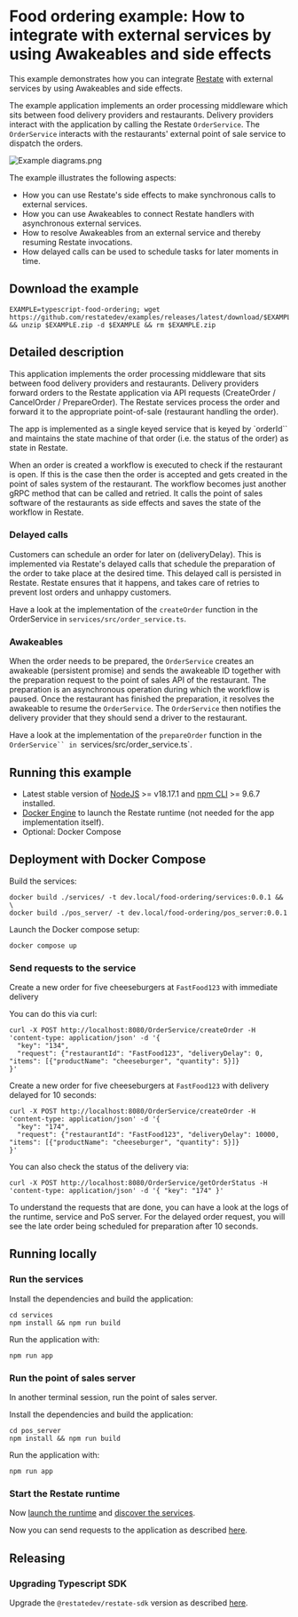 # Food ordering example: How to integrate with external services by using Awakeables and side effects

This example demonstrates how you can integrate [Restate](https://restate.dev) with external services by using Awakeables and side effects.

The example application implements an order processing middleware which sits between food delivery providers and restaurants.
Delivery providers interact with the application by calling the Restate `OrderService`.
The `OrderService` interacts with the restaurants' external point of sale service to dispatch the orders.

![Example diagrams.png](./img/arch.png)

The example illustrates the following aspects:

- How you can use Restate's side effects to make synchronous calls to external services.
- How you can use Awakeables to connect Restate handlers with asynchronous external services.
- How to resolve Awakeables from an external service and thereby resuming Restate invocations.
- How delayed calls can be used to schedule tasks for later moments in time.

## Download the example

```shell
EXAMPLE=typescript-food-ordering; wget https://github.com/restatedev/examples/releases/latest/download/$EXAMPLE.zip && unzip $EXAMPLE.zip -d $EXAMPLE && rm $EXAMPLE.zip
```

## Detailed description

This application implements the order processing middleware that sits between food delivery providers and restaurants.
Delivery providers forward orders to the Restate application via API requests (CreateOrder / CancelOrder / PrepareOrder).
The Restate services process the order and forward it to the appropriate point-of-sale (restaurant handling the order).

The app is implemented as a single keyed service that is keyed by `orderId`` and maintains the state machine of that order (i.e. the status of the order) as state in Restate.

When an order is created a workflow is executed to check if the restaurant is open.
If this is the case then the order is accepted and gets created in the point of sales system of the restaurant.
The workflow becomes just another gRPC method that can be called and retried.
It calls the point of sales software of the restaurants as side effects and saves the state of the workflow in Restate.

### Delayed calls

Customers can schedule an order for later on (deliveryDelay).
This is implemented via Restate's delayed calls that schedule the preparation of the order to take place at the desired time.
This delayed call is persisted in Restate.
Restate ensures that it happens, and takes care of retries to prevent lost orders and unhappy customers.

Have a look at the implementation of the `createOrder` function in the OrderService in `services/src/order_service.ts`.

### Awakeables

When the order needs to be prepared, the `OrderService` creates an awakeable (persistent promise) and sends the awakeable ID together with the preparation request to the point of sales API of the restaurant.
The preparation is an asynchronous operation during which the workflow is paused.
Once the restaurant has finished the preparation, it resolves the awakeable to resume the `OrderService`.
The `OrderService` then notifies the delivery provider that they should send a driver to the restaurant.

Have a look at the implementation of the `prepareOrder` function in the ` OrderService`` in  `services/src/order_service.ts`.

## Running this example

- Latest stable version of [NodeJS](https://nodejs.org/en/) >= v18.17.1 and [npm CLI](https://docs.npmjs.com/downloading-and-installing-node-js-and-npm) >= 9.6.7 installed.
- [Docker Engine](https://docs.docker.com/engine/install/) to launch the Restate runtime (not needed for the app implementation itself).
- Optional: Docker Compose

## Deployment with Docker Compose

Build the services:

```shell
docker build ./services/ -t dev.local/food-ordering/services:0.0.1 && \
docker build ./pos_server/ -t dev.local/food-ordering/pos_server:0.0.1
```

Launch the Docker compose setup:

```shell
docker compose up
```

### Send requests to the service

Create a new order for five cheeseburgers at `FastFood123` with immediate delivery

You can do this via curl:

```shell
curl -X POST http://localhost:8080/OrderService/createOrder -H 'content-type: application/json' -d '{
  "key": "134",
  "request": {"restaurantId": "FastFood123", "deliveryDelay": 0, "items": [{"productName": "cheeseburger", "quantity": 5}]}
}'
```

Create a new order for five cheeseburgers at `FastFood123` with delivery delayed for 10 seconds:

```shell
curl -X POST http://localhost:8080/OrderService/createOrder -H 'content-type: application/json' -d '{
  "key": "174",
  "request": {"restaurantId": "FastFood123", "deliveryDelay": 10000, "items": [{"productName": "cheeseburger", "quantity": 5}]}
}'
```

You can also check the status of the delivery via:

```shell
curl -X POST http://localhost:8080/OrderService/getOrderStatus -H 'content-type: application/json' -d '{ "key": "174" }'
```

To understand the requests that are done, you can have a look at the logs of the runtime, service and PoS server.
For the delayed order request, you will see the late order being scheduled for preparation after 10 seconds.

## Running locally

### Run the services

Install the dependencies and build the application:

```shell
cd services
npm install && npm run build
```

Run the application with:

```shell
npm run app
```

### Run the point of sales server

In another terminal session, run the point of sales server.

Install the dependencies and build the application:

```shell
cd pos_server
npm install && npm run build
```

Run the application with:

```shell
npm run app
```

### Start the Restate runtime

Now [launch the runtime](../../README.md#launching-the-runtime) and [discover the services](../../README.md#connect-runtime-and-services).

Now you can send requests to the application as described [here](README.md#send-requests-to-the-service).

## Releasing

### Upgrading Typescript SDK

Upgrade the `@restatedev/restate-sdk` version as described [here](../../README.md#upgrading-the-sdk-dependency-for-restate-developers).
